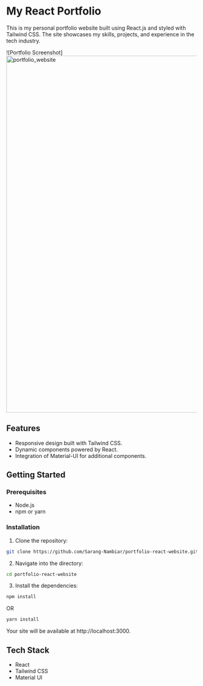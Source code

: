 # My React Portfolio

This is my personal portfolio website built using React.js and styled with Tailwind CSS. The site showcases my skills, projects, and experience in the tech industry.

![Portfolio Screenshot]<img width="944" alt="portfolio_website" src="https://github.com/Sarang-Nambiar/portfolio-react-website/assets/101126190/5f14f13a-e6ad-4f89-bfd2-7f2021100c1b">

## Features

- Responsive design built with Tailwind CSS.
- Dynamic components powered by React.
- Integration of Material-UI for additional components.


## Getting Started

### Prerequisites

- Node.js
- npm or yarn

### Installation

1. Clone the repository:
```bash
git clone https://github.com/Sarang-Nambiar/portfolio-react-website.git
```
2. Navigate into the directory:
```bash
cd portfolio-react-website
```
3. Install the dependencies:
```bash
npm install
```
OR

```bash
yarn install
```

Your site will be available at http://localhost:3000.

## Tech Stack 
- React
- Tailwind CSS
- Material UI
